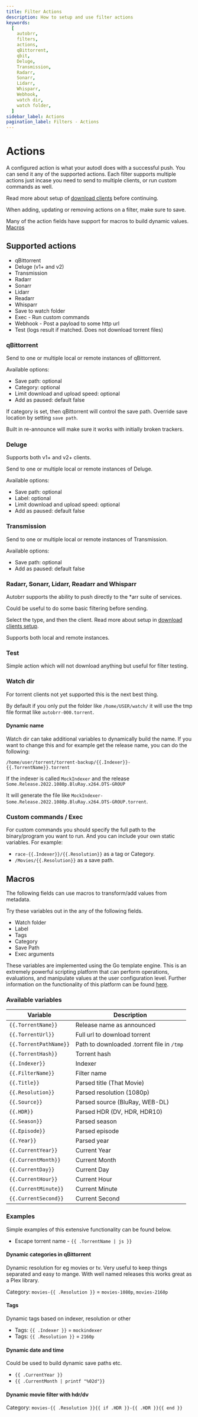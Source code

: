 ```yaml
---
title: Filter Actions
description: How to setup and use filter actions
keywords:
  [
    autobrr,
    filters,
    actions,
    qBittorrent,
    qbit,
    Deluge,
    Transmission,
    Radarr,
    Sonarr,
    Lidarr,
    Whisparr,
    Webhook,
    watch dir,
    watch folder,
  ]
sidebar_label: Actions
pagination_label: Filters - Actions
---
```


# Actions

A configured action is what your autodl does with a successful push. You can send it any of the supported actions. Each filter supports multiple actions just incase you need to send to multiple clients, or run custom commands as well.

Read more about setup of [download clients](/configuration/download-clients) before continuing.

When adding, updating or removing actions on a filter, make sure to save.

Many of the action fields have support for macros to build dynamic values. [Macros](#macros)

## Supported actions

- qBittorrent
- Deluge (v1+ and v2)
- Transmission
- Radarr
- Sonarr
- Lidarr
- Readarr
- Whisparr
- Save to watch folder
- Exec - Run custom commands
- Webhook - Post a payload to some http url
- Test (logs result if matched. Does not download torrent files)

### qBittorrent

Send to one or multiple local or remote instances of qBittorrent.

Available options:

- Save path: optional
- Category: optional
- Limit download and upload speed: optional
- Add as paused: default false

If category is set, then qBittorrent will control the save path. Override save location by setting `save path`.

Built in re-announce will make sure it works with initially broken trackers.

### Deluge

Supports both v1+ and v2+ clients.

Send to one or multiple local or remote instances of Deluge.

Available options:

- Save path: optional
- Label: optional
- Limit download and upload speed: optional
- Add as paused: default false

### Transmission

Send to one or multiple local or remote instances of Transmission.

Available options:

- Save path: optional
- Add as paused: default false

### Radarr, Sonarr, Lidarr, Readarr and Whisparr

Autobrr supports the ability to push directly to the \*arr suite of services.

Could be useful to do some basic filtering before sending.

Select the type, and then the client. Read more about setup in [download clients setup](/configuration/download-clients).

Supports both local and remote instances.

### Test

Simple action which will not download anything but useful for filter testing.

### Watch dir

For torrent clients not yet supported this is the next best thing.

By default if you only put the folder like `/home/USER/watch/` it will use the tmp file format like `autobrr-000.torrent`.

#### Dynamic name

Watch dir can take additional variables to dynamically build the name. If you want to change this and for example get the release name, you can do the following:

    /home/user/torrent/torrent-backup/{{.Indexer}}-{{.TorrentName}}.torrent

If the indexer is called `MockIndexer` and the release `Some.Release.2022.1080p.BluRay.x264.DTS-GROUP`

It will generate the file like `MockIndexer-Some.Release.2022.1080p.BluRay.x264.DTS-GROUP.torrent`.

### Custom commands / Exec

For custom commands you should specify the full path to the binary/program you want to run. And you can include your own static variables. For example:

- `race-{{.Indexer}}/{{.Resolution}}` as a tag or Category.
- `/Movies/{{.Resolution}}` as a save path.

## Macros

The following fields can use macros to transform/add values from metadata.

Try these variables out in the any of the following fields.

- Watch folder
- Label
- Tags
- Category
- Save Path
- Exec arguments

These variables are implemented using the Go template engine. This is an extremely powerful scripting platform that can perform operations, evaluations, and manipulate values at the user configuration level. Further information on the functionality of this platform can be found [here](https://pkg.go.dev/text/template).

### Available variables

| Variable               |  Description                               |
| ---------------------- | ------------------------------------------ |
| `{{.TorrentName}}`     | Release name as announced                  |
| `{{.TorrentUrl}}`      | Full url to download torrent               |
| `{{.TorrentPathName}}` | Path to downloaded .torrent file in `/tmp` |
| `{{.TorrentHash}}`     | Torrent hash                               |
| `{{.Indexer}}`         | Indexer                                    |
| `{{.FilterName}}`      | Filter name                                |
| `{{.Title}}`           | Parsed title (That Movie)                  |
| `{{.Resolution}}`      | Parsed resolution (1080p)                  |
| `{{.Source}}`          | Parsed source (BluRay, WEB-DL)             |
| `{{.HDR}}`             | Parsed HDR (DV, HDR, HDR10)                |
| `{{.Season}}`          | Parsed season                              |
| `{{.Episode}}`         | Parsed episode                             |
| `{{.Year}}`            | Parsed year                                |
| `{{.CurrentYear}}`     | Current Year                               |
| `{{.CurrentMonth}}`    | Current Month                              |
| `{{.CurrentDay}}`      | Current Day                                |
| `{{.CurrentHour}}`     | Current Hour                               |
| `{{.CurrentMinute}}`   | Current Minute                             |
| `{{.CurrentSecond}}`   | Current Second                             |

### Examples

Simple examples of this extensive functionality can be found below.

- Escape torrent name - `{{ .TorrentName | js }}`

#### Dynamic categories in qBittorrent

Dynamic resolution for eg movies or tv. Very useful to keep things separated and easy to mange. With well named releases this works great as a Plex library.

Category: `movies-{{ .Resolution }}` = `movies-1080p`, `movies-2160p`

#### Tags

Dynamic tags based on indexer, resolution or other

- Tags: `{{ .Indexer }}` = `mockindexer`
- Tags: `{{ .Resolution }}` = `2160p`

#### Dynamic date and time

Could be used to build dynamic save paths etc.

- `{{ .CurrentYear }}`
- `{{ .CurrentMonth | printf "%02d"}}`

#### Dynamic movie filter with hdr/dv

Category: `movies-{{ .Resolution }}{{ if .HDR }}-{{ .HDR }}{{ end }}`
